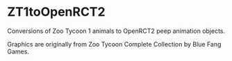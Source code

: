 # ZT1toOpenRCT2
Conversions of Zoo Tycoon 1 animals to OpenRCT2 peep animation objects.

Graphics are originally from Zoo Tycoon Complete Collection by Blue Fang Games.
